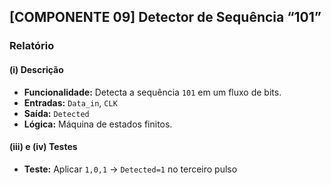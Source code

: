 ## [COMPONENTE 09] Detector de Sequência “101”

### Relatório

#### (i) Descrição
- **Funcionalidade:** Detecta a sequência `101` em um fluxo de bits.  
- **Entradas:** `Data_in`, `CLK`  
- **Saída:** `Detected`  
- **Lógica:** Máquina de estados finitos.

#### (iii) e (iv) Testes
- **Teste:** Aplicar `1,0,1` → `Detected=1` no terceiro pulso
